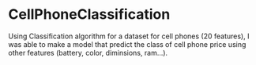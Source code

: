 # CellPhoneClassification
Using Classification algorithm for a dataset for cell phones (20 features), I was able to make a model that predict the class of cell phone price using other features (battery, color, diminsions, ram...).
